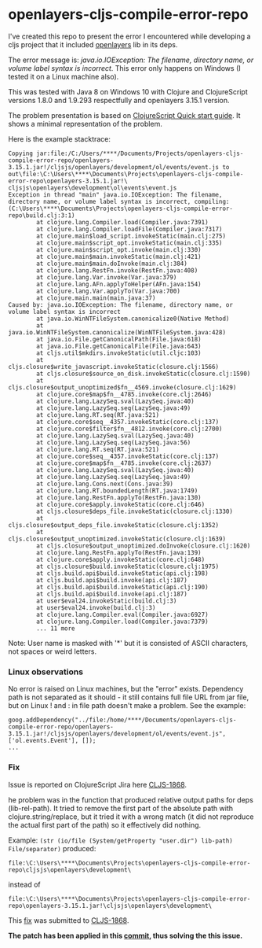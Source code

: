 # openlayers-cljs-compile-error-repo

I've created this repo to present the error I encountered while developing a cljs project that it included [openlayers](https://github.com/cljsjs/packages/tree/master/openlayers) lib in its deps.

The error message is: *java.io.IOException: The filename, directory name, or volume label syntax is incorrect*. This error only happens on Windows (I tested it on a Linux machine also).

This was tested with Java 8 on Windows 10 with Clojure and ClojureScript
versions 1.8.0 and 1.9.293 respectfully and openlayers 3.15.1 version.

The problem presentation is based on [ClojureScript Quick start guide](https://clojurescript.org/guides/quick-start). It shows a minimal representation of the problem.

Here is the example stacktrace:

```
Copying jar:file:/C:/Users/****/Documents/Projects/openlayers-cljs-compile-error-repo/openlayers-3.15.1.jar!/cljsjs/openlayers/development/ol/events/event.js to out\file:\C:\Users\****\Documents\Projects\openlayers-cljs-compile-error-repo\openlayers-3.15.1.jar!\
cljsjs\openlayers\development\ol\events\event.js
Exception in thread "main" java.io.IOException: The filename, directory name, or volume label syntax is incorrect, compiling:(C:\Users\****\Documents\Projects\openlayers-cljs-compile-error-repo\build.clj:3:1)
        at clojure.lang.Compiler.load(Compiler.java:7391)
        at clojure.lang.Compiler.loadFile(Compiler.java:7317)
        at clojure.main$load_script.invokeStatic(main.clj:275)
        at clojure.main$script_opt.invokeStatic(main.clj:335)
        at clojure.main$script_opt.invoke(main.clj:330)
        at clojure.main$main.invokeStatic(main.clj:421)
        at clojure.main$main.doInvoke(main.clj:384)
        at clojure.lang.RestFn.invoke(RestFn.java:408)
        at clojure.lang.Var.invoke(Var.java:379)
        at clojure.lang.AFn.applyToHelper(AFn.java:154)
        at clojure.lang.Var.applyTo(Var.java:700)
        at clojure.main.main(main.java:37)
Caused by: java.io.IOException: The filename, directory name, or volume label syntax is incorrect
        at java.io.WinNTFileSystem.canonicalize0(Native Method)
        at java.io.WinNTFileSystem.canonicalize(WinNTFileSystem.java:428)
        at java.io.File.getCanonicalPath(File.java:618)
        at java.io.File.getCanonicalFile(File.java:643)
        at cljs.util$mkdirs.invokeStatic(util.cljc:103)
        at cljs.closure$write_javascript.invokeStatic(closure.clj:1566)
        at cljs.closure$source_on_disk.invokeStatic(closure.clj:1590)
        at cljs.closure$output_unoptimized$fn__4569.invoke(closure.clj:1629)
        at clojure.core$map$fn__4785.invoke(core.clj:2646)
        at clojure.lang.LazySeq.sval(LazySeq.java:40)
        at clojure.lang.LazySeq.seq(LazySeq.java:49)
        at clojure.lang.RT.seq(RT.java:521)
        at clojure.core$seq__4357.invokeStatic(core.clj:137)
        at clojure.core$filter$fn__4812.invoke(core.clj:2700)
        at clojure.lang.LazySeq.sval(LazySeq.java:40)
        at clojure.lang.LazySeq.seq(LazySeq.java:56)
        at clojure.lang.RT.seq(RT.java:521)
        at clojure.core$seq__4357.invokeStatic(core.clj:137)
        at clojure.core$map$fn__4785.invoke(core.clj:2637)
        at clojure.lang.LazySeq.sval(LazySeq.java:40)
        at clojure.lang.LazySeq.seq(LazySeq.java:49)
        at clojure.lang.Cons.next(Cons.java:39)
        at clojure.lang.RT.boundedLength(RT.java:1749)
        at clojure.lang.RestFn.applyTo(RestFn.java:130)
        at clojure.core$apply.invokeStatic(core.clj:646)
        at cljs.closure$deps_file.invokeStatic(closure.clj:1330)
        at cljs.closure$output_deps_file.invokeStatic(closure.clj:1352)
        at cljs.closure$output_unoptimized.invokeStatic(closure.clj:1639)
        at cljs.closure$output_unoptimized.doInvoke(closure.clj:1620)
        at clojure.lang.RestFn.applyTo(RestFn.java:139)
        at clojure.core$apply.invokeStatic(core.clj:648)
        at cljs.closure$build.invokeStatic(closure.clj:1975)
        at cljs.build.api$build.invokeStatic(api.clj:198)
        at cljs.build.api$build.invoke(api.clj:187)
        at cljs.build.api$build.invokeStatic(api.clj:190)
        at cljs.build.api$build.invoke(api.clj:187)
        at user$eval24.invokeStatic(build.clj:3)
        at user$eval24.invoke(build.clj:3)
        at clojure.lang.Compiler.eval(Compiler.java:6927)
        at clojure.lang.Compiler.load(Compiler.java:7379)
        ... 11 more
```

Note: User name is masked with '*' but it is consisted of ASCII characters, not spaces or weird letters.

### Linux observations

No error is raised on Linux machines, but the "error" exists. Dependency path is not separated as it
should - it still contains full file URL from jar file, but on Linux ! and : in file path doesn't make
a problem. See the example:

```
goog.addDependency("../file:/home/****/Documents/openlayers-cljs-compile-error-repo/openlayers-3.15.1.jar!/cljsjs/openlayers/development/ol/events/event.js", ['ol.events.Event'], []);
...
```

### Fix

Issue is reported on ClojureScript Jira here [CLJS-1868](http://dev.clojure.org/jira/browse/CLJS-1868).

he problem was in the function that produced relative output paths for deps (lib-rel-path).
It tried to remove the first part of the absolute path with clojure.string/replace, but
it tried it with a wrong match (it did not reproduce the actual first part of the path)
so it effectively did nothing.

Example:
`(str (io/file (System/getProperty "user.dir") lib-path) File/separator)`
produced:

`file:\C:\Users\****\Documents\Projects\openlayers-cljs-compile-error-repo\cljsjs\openlayers\development\`

instead of

`file:\C:\Users\****\Documents\Projects\openlayers-cljs-compile-error-repo\openlayers-3.15.1.jar!\cljsjs\openlayers\development\`

This [fix](CLJS-1868.patch) was submitted to [CLJS-1868](http://dev.clojure.org/jira/browse/CLJS-1868).

**The patch has been applied in this [commit](https://github.com/clojure/clojurescript/commit/9e5b7ac64dd0388d3403f48381c80ba1e3998da8), thus solving the this issue.**
